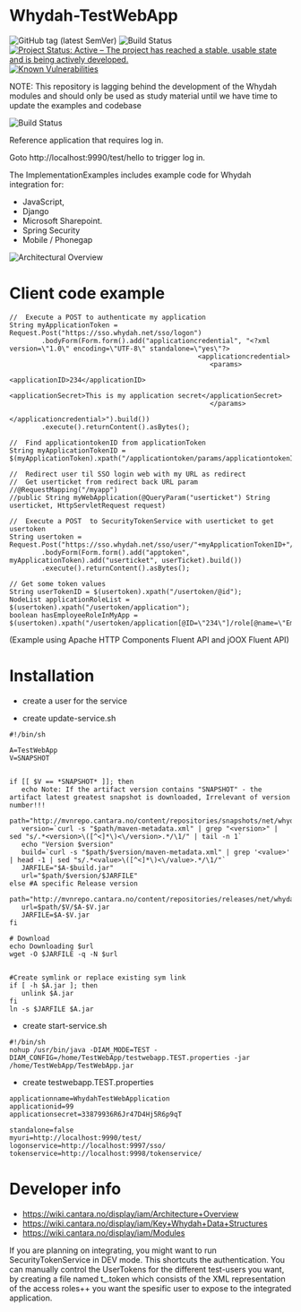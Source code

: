 Whydah-TestWebApp
=================


![GitHub tag (latest SemVer)](https://img.shields.io/github/v/tag/Cantara/Whydah-TestWebApp) ![Build Status](https://jenkins.quadim.ai/buildStatus/icon?job=Whydah-TestWebApp) [![Project Status: Active – The project has reached a stable, usable state and is being actively developed.](http://www.repostatus.org/badges/latest/active.svg)](http://www.repostatus.org/#active)  [![Known Vulnerabilities](https://snyk.io/test/github/Cantara/Whydah-TestWebApp/badge.svg)](https://snyk.io/test/github/Cantara/Whydah-TestWebApp)

NOTE: This repository is lagging behind the development of the Whydah modules and should only be used as study material until we have time to update the examples and codebase

![Build Status](https://jenkins.catalystonedev.no/buildStatus/icon?job=ccmkube-backend&sanitize=true&raw=true)


Reference application that requires log in.

Goto http://localhost:9990/test/hello to trigger log in.


The ImplementationExamples includes example code for Whydah integration for:
* JavaScript,
* Django
* Microsoft Sharepoint.
* Spring Security
* Mobile / Phonegap

![Architectural Overview](https://raw2.github.com/altran/Whydah-SSOLoginWebApp/master/Whydah%20infrastructure.png)

Client code example
===================
```
//  Execute a POST to authenticate my application
String myApplicationToken = Request.Post("https://sso.whydah.net/sso/logon")
        .bodyForm(Form.form().add("applicationcredential", "<?xml version=\"1.0\" encoding=\"UTF-8\" standalone=\"yes\"?>
                                               <applicationcredential>
                                                  <params>
                                                      <applicationID>234</applicationID>
                                                      <applicationSecret>This is my application secret</applicationSecret>
                                                  </params>
                                               </applicationcredential>").build())
        .execute().returnContent().asBytes();

//  Find applicationtokenID from applicationToken
String myApplicationTokenID = $(myApplicationToken).xpath("/applicationtoken/params/applicationtokenID[1]");

//  Redirect user til SSO login web with my URL as redirect
//  Get userticket from redirect back URL param
//@RequestMapping("/myapp")
//public String myWebApplication(@QueryParam("userticket") String userticket, HttpServletRequest request)

//  Execute a POST  to SecurityTokenService with userticket to get usertoken
String usertoken = Request.Post("https://sso.whydah.net/sso/user/"+myApplicationTokenID+"/get_usertoken_by_userticket/")
        .bodyForm(Form.form().add("apptoken", myApplicationToken).add("userticket", userTicket).build())
        .execute().returnContent().asBytes();

// Get some token values
String userTokenID = $(usertoken).xpath("/usertoken/@id");
NodeList applicationRoleList = $(usertoken).xpath("/usertoken/application");
boolean hasEmployeeRoleInMyApp = $(usertoken).xpath("/usertoken/application[@ID=\"234\"]/role[@name=\"Employee\"");
```
(Example using Apache HTTP Components Fluent API and jOOX Fluent API)


Installation
============



* create a user for the service

* create update-service.sh
```
#!/bin/sh

A=TestWebApp
V=SNAPSHOT


if [[ $V == *SNAPSHOT* ]]; then
   echo Note: If the artifact version contains "SNAPSHOT" - the artifact latest greatest snapshot is downloaded, Irrelevant of version number!!!
   path="http://mvnrepo.cantara.no/content/repositories/snapshots/net/whydah/sso/web/$A"
   version=`curl -s "$path/maven-metadata.xml" | grep "<version>" | sed "s/.*<version>\([^<]*\)<\/version>.*/\1/" | tail -n 1`
   echo "Version $version"
   build=`curl -s "$path/$version/maven-metadata.xml" | grep '<value>' | head -1 | sed "s/.*<value>\([^<]*\)<\/value>.*/\1/"`
   JARFILE="$A-$build.jar"
   url="$path/$version/$JARFILE"
else #A specific Release version
   path="http://mvnrepo.cantara.no/content/repositories/releases/net/whydah/sso/web/$A"
   url=$path/$V/$A-$V.jar
   JARFILE=$A-$V.jar
fi

# Download
echo Downloading $url
wget -O $JARFILE -q -N $url


#Create symlink or replace existing sym link
if [ -h $A.jar ]; then
   unlink $A.jar
fi
ln -s $JARFILE $A.jar
```


* create start-service.sh
```
#!/bin/sh
nohup /usr/bin/java -DIAM_MODE=TEST -DIAM_CONFIG=/home/TestWebApp/testwebapp.TEST.properties -jar /home/TestWebApp/TestWebApp.jar
```


* create testwebapp.TEST.properties
```
applicationname=WhydahTestWebApplication
applicationid=99
applicationsecret=33879936R6Jr47D4Hj5R6p9qT

standalone=false
myuri=http://localhost:9990/test/
logonservice=http://localhost:9997/sso/
tokenservice=http://localhost:9998/tokenservice/
```



Developer info
==============

* https://wiki.cantara.no/display/iam/Architecture+Overview
* https://wiki.cantara.no/display/iam/Key+Whydah+Data+Structures
* https://wiki.cantara.no/display/iam/Modules

If you are planning on integrating, you might want to run SecurityTokenService in DEV mode. This shortcuts the authentication.
You can manually control the UserTokens for the different test-users you want, by creating a file named t_<username>.token which
consists of the XML representation of the access roles++ you want the spesific user to expose to the integrated application.
